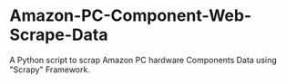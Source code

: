 # Amazon-PC-Component-Web-Scrape-Data
A Python script to scrap Amazon PC hardware Components Data using "Scrapy" Framework. 
